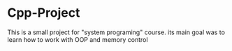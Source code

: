 # Cpp-Project
This is a small project for "system programing" course. its main goal was to learn how to work with OOP and memory control
